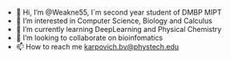 - 👋 Hi, I’m @Weakne55, I`m second year student of DMBP MIPT
- 👀 I’m interested in Computer Science, Biology and Calculus
- 🌱 I’m currently learning DeepLearning and Physical Chemistry
- 💞️ I’m looking to collaborate on bioinfomatics
- 📫 How to reach me karpovich.bv@phystech.edu


